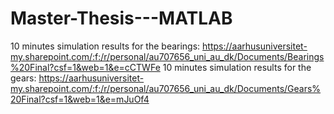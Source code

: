 # Master-Thesis---MATLAB
10 minutes simulation results for the bearings: https://aarhusuniversitet-my.sharepoint.com/:f:/r/personal/au707656_uni_au_dk/Documents/Bearings%20Final?csf=1&web=1&e=cCTWFe
10 minutes simulation results for the gears: https://aarhusuniversitet-my.sharepoint.com/:f:/r/personal/au707656_uni_au_dk/Documents/Gears%20Final?csf=1&web=1&e=mJuOf4
